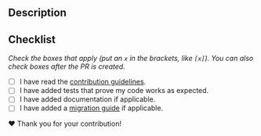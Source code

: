 ## Description

<!--
Describes the changes made in the pull request. This should include:
- A summary of the changes made.
- Relevant or closing issues (e.g. `Fixes #123`).
- Any additional context or information that might be helpful for reviewers.
- If this is a breaking change, please ensure to include a migration guide.

If your PR is related to an issue you can keep this section short and just link the issue.
If you are unsure about something, please ask in the issue or PR. We are always happy to help.
-->

## Checklist

_Check the boxes that apply (put an `x` in the brackets, like `[x]`). You can also check boxes after the PR is created._

- [ ] I have read the [contribution guidelines](../CONTRIBUTING.md).
- [ ] I have added tests that prove my code works as expected.
- [ ] I have added documentation if applicable.
- [ ] I have added a [migration guide](../CONTRIBUTING.md#breaking-changes) if applicable.

:heart: Thank you for your contribution!
